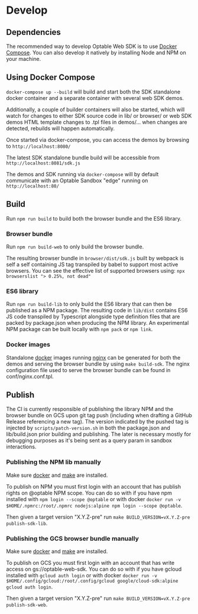 # Develop

## Dependencies

The recommended way to develop Optable Web SDK is to use [Docker Compose](https://docs.docker.com/compose/install/).
You can also develop it natively by installing Node and NPM on your machine.

## Using Docker Compose

`docker-compose up --build` will build and start both the SDK standalone docker container and a separate container with several web SDK demos.

Additionally, a couple of builder containers will also be started, which will watch for changes to either SDK source code in lib/ or browser/ or web SDK demos HTML template changes to .tpl files in demos/... when changes are detected, rebuilds will happen automatically.

Once started via docker-compose, you can access the demos by browsing to `http://localhost:8080/`

The latest SDK standalone bundle build will be accessible from `http://localhost:8081/sdk.js`

The demos and SDK running via `docker-compose` will by default communicate with an Optable Sandbox "edge" running on `http://localhost:80/`

## Build

Run `npm run build` to build both the browser bundle and the ES6 library.

### Browser bundle

Run `npm run build-web` to only build the browser bundle.

The resulting browser bundle in `browser/dist/sdk.js` built by webpack is self a self containing JS tag transpiled by babel to support most active browsers.
You can see the effective list of supported browsers using: `npx browserslist "> 0.25%, not dead"`

### ES6 library

Run `npm run build-lib` to only build the ES6 library that can then be published as a NPM package.
The resulting code in `lib/dist` contains ES6 JS code transpiled by Typescript alongside type definition files that are packed by package.json when producing the NPM library.
An experimental NPM package can be built locally with `npm pack` or `npm link`.

### Docker images

Standalone [docker](https://www.docker.com/) images running [nginx](https://www.nginx.com/) can be generated for both the demos and serving the browser bundle by
using `make build-sdk`.
The nginx configuration file used to serve the browser bundle can be found in conf/nginx.conf.tpl.

## Publish

The CI is currently responsible of publishing the library NPM and the browser bundle on GCS upon git tag push (including when drafting a GitHub Release referencing a new tag).
The version indicated by the pushed tag is injected by `scripts/patch-version.sh` in both the package.json and lib/build.json prior building and publishing.
The later is necessary mostly for debugging purposes as it's being sent as a query param in sandbox interactions.

### Publishing the NPM lib manually

Make sure [docker](https://www.docker.com/) and [make](https://linux.die.net/man/1/make) are installed.

To publish on NPM you must first login with an account that has publish rights on @optable NPM scope.
You can do so with if you have npm installed with `npm login --scope @optable`
or with docker `docker run -v $HOME/.npmrc:/root/.npmrc nodejs:alpine npm login --scope @optable`.

Then given a target version "X.Y.Z-pre" run `make BUILD_VERSION=vX.Y.Z-pre publish-sdk-lib`.

### Publishing the GCS browser bundle manually

Make sure [docker](https://www.docker.com/) and [make](https://linux.die.net/man/1/make) are installed.

To publish on GCS you must first login with an account that has write access on gs://optable-web-sdk.
You can do so with if you have gcloud installed with `gcloud auth login`
or with docker `docker run -v $HOME/.config/gcloud:/root/.config/gcloud google/cloud-sdk:alpine gcloud auth login`.

Then given a target version "X.Y.Z-pre" run `make BUILD_VERSION=vX.Y.Z-pre publish-sdk-web`.
